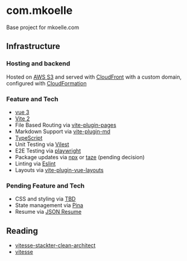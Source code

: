 # com.mkoelle

Base project for mkoelle.com

## Infrastructure

### Hosting and backend

Hosted on [AWS S3](https://aws.amazon.com/s3) and served with [CloudFront](https://aws.amazon.com/cloudfront) with a custom domain, configured with [CloudFormation](https://aws.amazon.com/cloudformation)

### Feature and Tech

- [vue 3](https://vuejs.org)
- [Vite 2](https://vitejs.dev)
- File Based Routing via [vite-plugin-pages](https://github.com/hannoeru/vite-plugin-pages)
- Markdown Support via [vite-plugin-md](https://github.com/antfu/vite-plugin-md)
- [TypeScript](https://www.typescriptlang.org)
- Unit Testing via [Vilest](https://vitest.dev)
- E2E Testing via [playwright](https://playwright.dev)
- Package updates via [npx](https://github.com/raineorshine/npm-check-updates) or [taze](https://github.com/antfu/taze) (pending decision)
- Linting via [Eslint](https://eslint.org)
- Layouts via [vite-plugin-vue-layouts](https://github.com/johncampionjr/vite-plugin-vue-layouts)

### Pending Feature and Tech

- CSS and styling via [TBD](#)
- State management via [Pina](https://pinia.vuejs.org)
- Resume via [JSON Resume](https://jsonresume.org/)

## Reading

- [vitesse-stackter-clean-architect](https://github.com/shamscorner/vitesse-stackter-clean-architect)
- [vitesse](https://github.com/antfu/vitesse)
